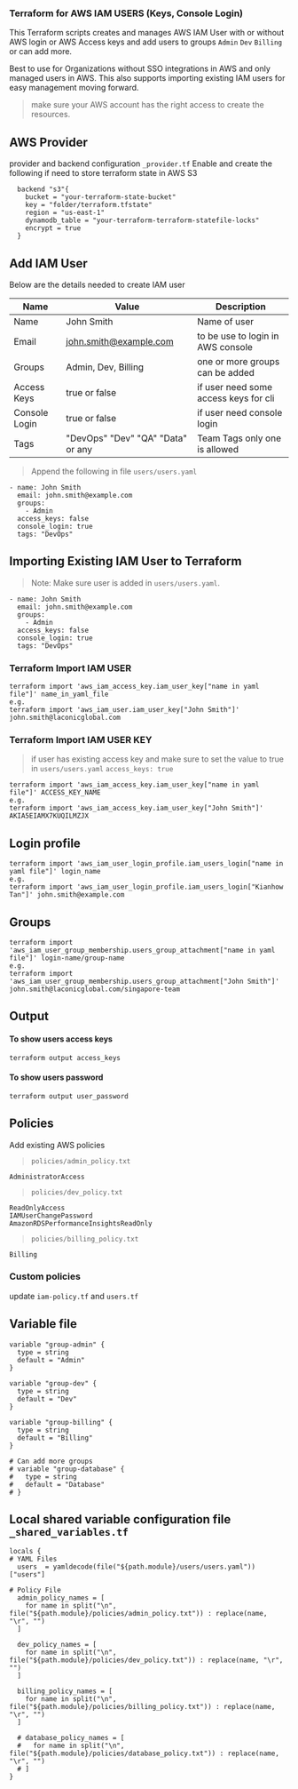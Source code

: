 ### Terraform for AWS IAM USERS (Keys, Console Login)
This Terraform scripts creates and manages AWS IAM User with or without AWS login or AWS Access keys and add users to groups `Admin` `Dev` `Billing` or can add more.

Best to use for Organizations without SSO integrations in AWS and only managed users in AWS. This also supports importing existing IAM users for easy management moving forward.

> make sure your AWS account has the right access to create the resources.

## AWS Provider
provider and backend configuration `_provider.tf`
Enable and create the following if need to store terraform state in AWS S3

```
  backend "s3"{
    bucket = "your-terraform-state-bucket"
    key = "folder/terraform.tfstate"
    region = "us-east-1"
    dynamodb_table = "your-terraform-terraform-statefile-locks"
    encrypt = true
  }
```
## Add IAM User

Below are the details needed to create IAM user

| Name | Value | Description |
| ------ | ------ | ------ |
| Name | John Smith | Name of user
| Email | john.smith@example.com | to be use to login in AWS console
| Groups | Admin, Dev, Billing | one or more groups can be added
| Access Keys | true or false | if user need some access keys for cli
| Console Login | true or false | if user need console login
| Tags | "DevOps" "Dev" "QA" "Data" or any | Team Tags only one is allowed

> Append the following in file `users/users.yaml`
```
- name: John Smith
  email: john.smith@example.com
  groups:
    - Admin
  access_keys: false
  console_login: true
  tags: "DevOps"  
```
## Importing Existing IAM User to Terraform
> Note: Make sure user is added in `users/users.yaml`.
```
- name: John Smith
  email: john.smith@example.com
  groups:
    - Admin
  access_keys: false
  console_login: true
  tags: "DevOps"  
```

### Terraform Import IAM USER
```
terraform import 'aws_iam_access_key.iam_user_key["name in yaml file"]' name_in_yaml_file
e.g.
terraform import 'aws_iam_user.iam_user_key["John Smith"]' john.smith@laconicglobal.com
```

### Terraform Import IAM USER KEY
> if user has existing access key and make sure to set the value to true in `users/users.yaml` `access_keys: true`
```
terraform import 'aws_iam_access_key.iam_user_key["name in yaml file"]' ACCESS_KEY_NAME
e.g.
terraform import 'aws_iam_access_key.iam_user_key["John Smith"]' AKIA5EIAMX7KUQILMZJX
```

## Login profile
```
terraform import 'aws_iam_user_login_profile.iam_users_login["name in yaml file"]' login_name
e.g.
terraform import 'aws_iam_user_login_profile.iam_users_login["Kianhow Tan"]' john.smith@example.com
```
## Groups
```
terraform import 'aws_iam_user_group_membership.users_group_attachment["name in yaml file"]' login-name/group-name
e.g.
terraform import 'aws_iam_user_group_membership.users_group_attachment["John Smith"]' john.smith@laconicglobal.com/singapore-team
```

## Output
#### To show users access keys
```
terraform output access_keys
```
#### To show users password
```
terraform output user_password
```

## Policies
Add existing AWS policies 
> `policies/admin_policy.txt`
```
AdministratorAccess    
```
> `policies/dev_policy.txt` 
```
ReadOnlyAccess
IAMUserChangePassword
AmazonRDSPerformanceInsightsReadOnly
```
> `policies/billing_policy.txt` 
```
Billing
```

### Custom policies
update `iam-policy.tf` and `users.tf`

## Variable file
```
variable "group-admin" {
  type = string
  default = "Admin"
}

variable "group-dev" {
  type = string
  default = "Dev"
}

variable "group-billing" {
  type = string
  default = "Billing"
}

# Can add more groups
# variable "group-database" {
#   type = string
#   default = "Database"
# }
```
## Local shared variable configuration file `_shared_variables.tf` 
```
locals {
# YAML Files
  users  = yamldecode(file("${path.module}/users/users.yaml"))["users"]

# Policy File
  admin_policy_names = [
    for name in split("\n", file("${path.module}/policies/admin_policy.txt")) : replace(name, "\r", "")
  ]  

  dev_policy_names = [
    for name in split("\n", file("${path.module}/policies/dev_policy.txt")) : replace(name, "\r", "")
  ]  

  billing_policy_names = [
    for name in split("\n", file("${path.module}/policies/billing_policy.txt")) : replace(name, "\r", "")
  ]

  # database_policy_names = [
  #   for name in split("\n", file("${path.module}/policies/database_policy.txt")) : replace(name, "\r", "")
  # ]    
}
```